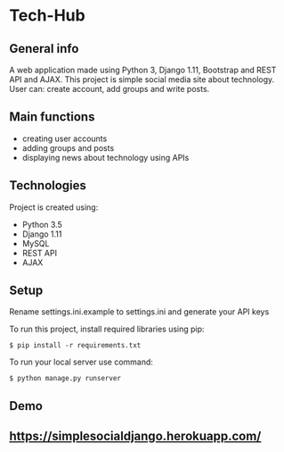 # Tech-Hub

## General info
A web application made using Python 3, Django 1.11, Bootstrap and REST API and AJAX.
This project is simple social media site about technology. User can: create account, add groups and write posts.

## Main functions
* creating user accounts
* adding groups and posts
* displaying news about technology using APIs
	
## Technologies
Project is created using:
* Python 3.5
* Django 1.11
* MySQL
* REST API
* AJAX

## Setup
Rename settings.ini.example to settings.ini and generate your API keys

To run this project, install required libraries using pip:

```
$ pip install -r requirements.txt
```

To run your local server use command: 
```
$ python manage.py runserver
```

## Demo
## https://simplesocialdjango.herokuapp.com/
